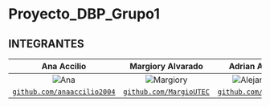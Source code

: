 # Proyecto_DBP_Grupo1

 ## INTEGRANTES <a name="id8"></a>

|  <a target="_blank">**Ana Accilio**</a>    |  <a target="_blank">**Margiory Alvarado**</a>   | <a target="_blank">**Adrian Auqui**</a> | <a target="_blank">**Alejandro Calizaya**</a>   |  
|:---------------------------------:|:--------------------------------------------:|:------------------------------------:|:--------------------------:|
| ![Ana](https://avatars.githubusercontent.com/u/91237434) | ![Margiory](https://avatars.githubusercontent.com/u/91236159) | ![Alejandro](https://avatars.githubusercontent.com/u/91271621) | 
| <a href="https://github.com/anaaccilio2004" target="_blank">`github.com/anaaccilio2004`</a> | <a href="https://github.com/MargioUTEC" target="_blank">`github.com/MargioUTEC`</a>  | <a href="https://github.com/Auky216" target="_blank">`github.com/Auky216`</a> | <a href="https://github.com/AlejandroCalizaya" target="_blank">`github.com/AlejandroCalizaya`</a> |
